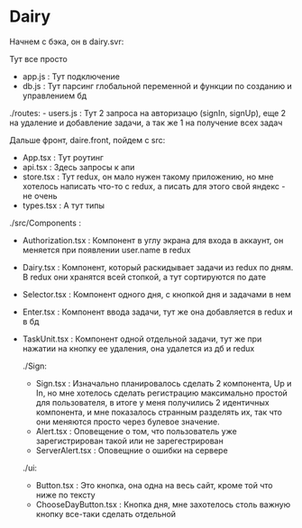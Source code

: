 # Dairy
Начнем с бэка, он в dairy.svr:

  Тут все просто
  - app.js : Тут подключение
  - db.js : Тут парсинг глобальной переменной и функции по созданию и управлением бд
  
  ./routes:
      - users.js : Тут 2 запроса на авторизацю (signIn, signUp), еще 2 на удаление и добавление задачи, а так же 1 на получение всех задач

Дальше фронт, daire.front, пойдем с src:

  - App.tsx : Тут роутинг
  - api.tsx : Здесь запросы к апи
  - store.tsx : Тут redux, он мало нужен такому приложению, но мне хотелось написать что-то с redux, а писать для этого свой яндекс - не очень
  - types.tsx : А тут типы

  ./src/Components :

  - Authorization.tsx : Компонент в углу экрана для входа в аккаунт, он меняется при появлении user.name в redux
  - Dairy.tsx : Компонент, который раскидывает задачи из redux по дням. В redux они хранятся всей стопкой, а тут сортируются по дате
  - Selector.tsx : Компонент одного дня, с кнопкой дня и задачами в нем
  - Enter.tsx : Компонент ввода задачи, тут же она добавляется в redux и в бд
  - TaskUnit.tsx : Компонент одной отдельной задачи, тут же при нажатии на кнопку ее удаления, она удалется из дб и redux
  
  
    ./Sign:
    
      - Sign.tsx : Изначально планировалось сделать 2 компонента, Up и In, но мне хотелось сделать регистрацию максимально простой для пользователя, в итоге у меня получились 2 идентичных компонента, и мне показалось странным разделять их, так что они меняются просто через булевое значение. 
      - Alert.tsx : Оповещение о том, что пользователь уже зарегистрирован такой или не зарегестрирован
      - ServerAlert.tsx : Оповещние о ошибки на сервере

    ./ui:

      - Button.tsx : Это кнопка, она одна на весь сайт, кроме той что ниже по тексту
      - ChooseDayButton.tsx : Кнопка дня, мне захотелось столь важную кнопку все-таки сделать отдельной
      
